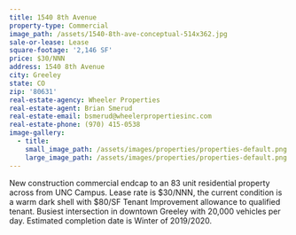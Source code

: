 ```yaml
---
title: 1540 8th Avenue
property-type: Commercial
image_path: /assets/1540-8th-ave-conceptual-514x362.jpg
sale-or-lease: Lease
square-footage: '2,146 SF'
price: $30/NNN
address: 1540 8th Avenue
city: Greeley
state: CO
zip: '80631'
real-estate-agency: Wheeler Properties
real-estate-agent: Brian Smerud
real-estate-email: bsmerud@wheelerpropertiesinc.com
real-estate-phone: (970) 415-0538
image-gallery:
  - title:
    small_image_path: /assets/images/properties/properties-default.png
    large_image_path: /assets/images/properties/properties-default.png
---
```


New construction commercial endcap to an 83 unit residential property across from UNC Campus. Lease rate is $30/NNN, the current condition is a warm dark shell with $80/SF Tenant Improvement allowance to qualified tenant. Busiest intersection in downtown Greeley with 20,000 vehicles per day. Estimated completion date is Winter of 2019/2020.